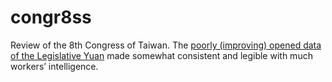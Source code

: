 # congr8ss
Review of the 8th Congress of Taiwan. The [poorly (improving) opened data of the Legislative Yuan](http://data.ly.gov.tw/) made somewhat consistent and legible with much workers’ intelligence.

